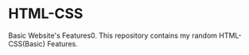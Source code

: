 # HTML-CSS
  Basic Website's Features0.
  This repository contains my random HTML-CSS(Basic) Features. 
